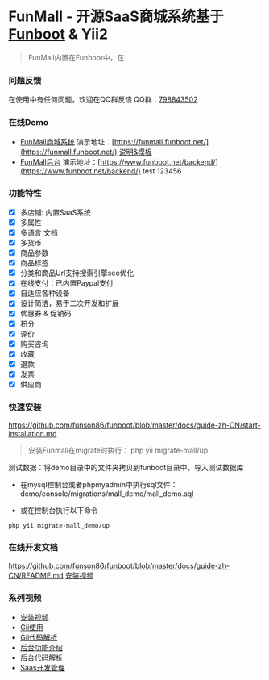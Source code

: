 # FunMall - 开源SaaS商城系统基于[Funboot](https://github.com/funson86/funboot) & Yii2

> FunMall内置在Funboot中，在


### 问题反馈

在使用中有任何问题，欢迎在QQ群反馈 QQ群：[798843502](https://jq.qq.com/?_wv=1027&k=OZ8X3qjK)

### 在线Demo

* [FunMall商城系统](https://github.com/funson86/funmall) 演示地址：[https://funmall.funboot.net/](https://funmall.funboot.net/)  [说明&模板](https://github.com/funson86/funmall)
* [FunMall后台](https://github.com/funson86/funboot) 演示地址：[https://www.funboot.net/backend/](https://www.funboot.net/backend/) test 123456

### 功能特性

- [x] 多店铺: 内置SaaS系统
- [x] 多属性
- [x] 多语言 [文档](https://github.com/funson86/funboot/blob/master/docs/guide-zh-CN/dev-lang.md)
- [x] 多货币
- [x] 商品参数
- [x] 商品标签
- [x] 分类和商品Url支持搜索引擎seo优化
- [x] 在线支付：已内置Paypal支付
- [x] 自适应各种设备
- [x] 设计简洁，易于二次开发和扩展
- [x] 优惠券 & 促销码
- [x] 积分
- [x] 评价
- [x] 购买咨询
- [x] 收藏
- [x] 退款
- [x] 发票
- [x] 供应商

### 快速安装

https://github.com/funson86/funboot/blob/master/docs/guide-zh-CN/start-installation.md

> 安装Funmall在migrate时执行： php yii migrate-mall/up

测试数据：将demo目录中的文件夹拷贝到funboot目录中，导入测试数据库

- 在mysql控制台或者phpmyadmin中执行sql文件：demo/console/migrations/mall_demo/mall_demo.sql 

- 或在控制台执行以下命令
 
```
php yii migrate-mall_demo/up
```


### 在线开发文档

https://github.com/funson86/funboot/blob/master/docs/guide-zh-CN/README.md  [安装视频](https://www.bilibili.com/video/BV1kP4y1t7ky/)


### 系列视频

- [安装视频](https://www.bilibili.com/video/BV1kP4y1t7ky)
- [Gii使用](https://www.bilibili.com/video/BV1vq4y1d7WU)
- [Gii代码解析](https://www.bilibili.com/video/BV18P4y1t7ub)
- [后台功能介绍](https://www.bilibili.com/video/BV1BP4y1t7q2)
- [后台代码解析](https://www.bilibili.com/video/BV1j34y1S7Bn)
- [Saas开发管理](https://www.bilibili.com/video/BV1eQ4y1B7LK)
